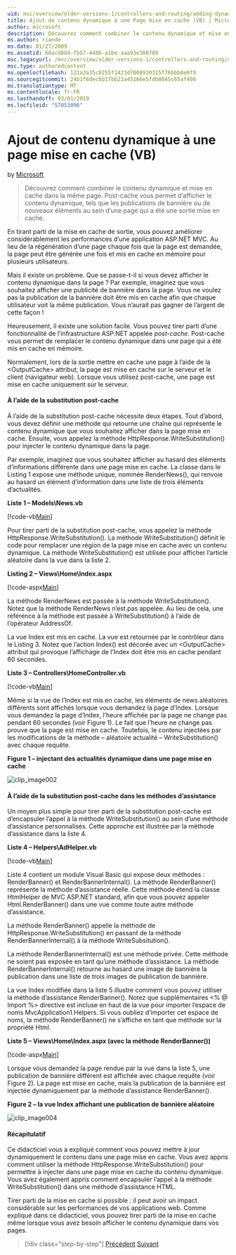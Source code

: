 ```yaml
---
uid: mvc/overview/older-versions-1/controllers-and-routing/adding-dynamic-content-to-a-cached-page-vb
title: Ajout de contenu dynamique à une Page mise en cache (VB) | Microsoft Docs
author: microsoft
description: Découvrez comment combiner le contenu dynamique et mise en cache dans la même page. Post-cache vous permet d’afficher le contenu dynamique, tels que bannière publications o...
ms.author: riande
ms.date: 01/27/2009
ms.assetid: 68acd884-fb57-4486-a1be-aaa93e380780
msc.legacyurl: /mvc/overview/older-versions-1/controllers-and-routing/adding-dynamic-content-to-a-cached-page-vb
msc.type: authoredcontent
ms.openlocfilehash: 121a3a35c8255f1423d7008930315f76bbb8e8f9
ms.sourcegitcommit: 24b1f6decbb17bb22a45166e5fdb0845c65af498
ms.translationtype: MT
ms.contentlocale: fr-FR
ms.lasthandoff: 03/01/2019
ms.locfileid: "57053096"
---
```

<a name="adding-dynamic-content-to-a-cached-page-vb"></a>Ajout de contenu dynamique à une page mise en cache (VB)
====================
by [Microsoft](https://github.com/microsoft)

> Découvrez comment combiner le contenu dynamique et mise en cache dans la même page. Post-cache vous permet d’afficher le contenu dynamique, tels que les publications de bannière ou de nouveaux éléments au sein d’une page qui a été une sortie mise en cache.


En tirant parti de la mise en cache de sortie, vous pouvez améliorer considérablement les performances d’une application ASP.NET MVC. Au lieu de la régénération d’une page chaque fois que la page est demandée, la page peut être générée une fois et mis en cache en mémoire pour plusieurs utilisateurs.

Mais il existe un problème. Que se passe-t-il si vous devez afficher le contenu dynamique dans la page ? Par exemple, imaginez que vous souhaitez afficher une publicité de bannière dans la page. Vous ne voulez pas la publication de la bannière doit être mis en cache afin que chaque utilisateur voit la même publication. Vous n’aurait pas gagner de l’argent de cette façon !

Heureusement, il existe une solution facile. Vous pouvez tirer parti d’une fonctionnalité de l’infrastructure ASP.NET appelée *post-cache*. Post-cache vous permet de remplacer le contenu dynamique dans une page qui a été mis en cache en mémoire.


Normalement, lors de la sortie mettre en cache une page à l’aide de la &lt;OutputCache&gt; attribut, la page est mise en cache sur le serveur et le client (navigateur web). Lorsque vous utilisez post-cache, une page est mise en cache uniquement sur le serveur.


#### <a name="using-post-cache-substitution"></a>À l’aide de la substitution post-cache

À l’aide de la substitution post-cache nécessite deux étapes. Tout d’abord, vous devez définir une méthode qui retourne une chaîne qui représente le contenu dynamique que vous souhaitez afficher dans la page mise en cache. Ensuite, vous appelez la méthode HttpResponse.WriteSubstitution() pour injecter le contenu dynamique dans la page.

Par exemple, imaginez que vous souhaitez afficher au hasard des éléments d’informations différente dans une page mise en cache. La classe dans le Listing 1 expose une méthode unique, nommée RenderNews(), qui renvoie au hasard un élément d’information dans une liste de trois éléments d’actualités.

**Liste 1 – Models\News.vb**

[!code-vb[Main](adding-dynamic-content-to-a-cached-page-vb/samples/sample1.vb)]

Pour tirer parti de la substitution post-cache, vous appelez la méthode HttpResponse.WriteSubstitution(). La méthode WriteSubstitution() définit le code pour remplacer une région de la page mise en cache avec un contenu dynamique. La méthode WriteSubstitution() est utilisée pour afficher l’article aléatoire dans la vue dans la liste 2.

**Listing 2 – Views\Home\Index.aspx**

[!code-aspx[Main](adding-dynamic-content-to-a-cached-page-vb/samples/sample2.aspx)]

La méthode RenderNews est passée à la méthode WriteSubstitution(). Notez que la méthode RenderNews n’est pas appelée. Au lieu de cela, une référence à la méthode est passée à WriteSubstitution() à l’aide de l’opérateur AddressOf.

La vue Index est mis en cache. La vue est retournée par le contrôleur dans le Listing 3. Notez que l’action Index() est décorée avec un &lt;OutputCache&gt; attribut qui provoque l’affichage de l’Index doit être mis en cache pendant 60 secondes.

**Liste 3 – Controllers\HomeController.vb**

[!code-vb[Main](adding-dynamic-content-to-a-cached-page-vb/samples/sample3.vb)]

Même si la vue de l’Index est mis en cache, les éléments de news aléatoires différents sont affichés lorsque vous demandez la page d’Index. Lorsque vous demandez la page d’Index, l’heure affichée par la page ne change pas pendant 60 secondes (voir Figure 1). Le fait que l’heure ne change pas prouve que la page est mise en cache. Toutefois, le contenu injectées par les modifications de la méthode – aléatoire actualité – WriteSubstitution() avec chaque requête.

**Figure 1 – injectant des actualités dynamique dans une page mise en cache**

![clip_image002](adding-dynamic-content-to-a-cached-page-vb/_static/image1.jpg)

#### <a name="using-post-cache-substitution-in-helper-methods"></a>À l’aide de la substitution post-cache dans les méthodes d’assistance

Un moyen plus simple pour tirer parti de la substitution post-cache est d’encapsuler l’appel à la méthode WriteSubstitution() au sein d’une méthode d’assistance personnalisés. Cette approche est illustrée par la méthode d’assistance dans la liste 4.

**Liste 4 – Helpers\AdHelper.vb**

[!code-vb[Main](adding-dynamic-content-to-a-cached-page-vb/samples/sample4.vb)]

Liste 4 contient un module Visual Basic qui expose deux méthodes : RenderBanner() et RenderBannerInternal(). La méthode RenderBanner() représente la méthode d’assistance réelle. Cette méthode étend la classe HtmlHelper de MVC ASP.NET standard, afin que vous pouvez appeler Html.RenderBanner() dans une vue comme toute autre méthode d’assistance.

La méthode RenderBanner() appelle la méthode de HttpResponse.WriteSubstitution() en passant de la méthode RenderBannerInternal() à la méthode WriteSubsitution().

La méthode RenderBannerInternal() est une méthode privée. Cette méthode ne soient pas exposée en tant qu’une méthode d’assistance. La méthode RenderBannerInternal() retourne au hasard une image de bannière la publication dans une liste de trois images de publication de bannière.

La vue Index modifiée dans la liste 5 illustre comment vous pouvez utiliser la méthode d’assistance RenderBanner(). Notez que supplémentaires &lt;% @ Import %&gt; directive est incluse en haut de la vue pour importer l’espace de noms MvcApplication1.Helpers. Si vous oubliez d’importer cet espace de noms, la méthode RenderBanner() ne s’affiche en tant que méthode sur la propriété Html.

**Liste 5 – Views\Home\Index.aspx (avec la méthode RenderBanner())**

[!code-aspx[Main](adding-dynamic-content-to-a-cached-page-vb/samples/sample5.aspx)]

Lorsque vous demandez la page rendue par la vue dans la liste 5, une publication de bannière différent est affichée avec chaque requête (voir Figure 2). La page est mise en cache, mais la publication de la bannière est injectée dynamiquement par la méthode d’assistance RenderBanner().

**Figure 2 – la vue Index affichant une publication de bannière aléatoire**

![clip_image004](adding-dynamic-content-to-a-cached-page-vb/_static/image2.jpg)

#### <a name="summary"></a>Récapitulatif

Ce didacticiel vous a expliqué comment vous pouvez mettre à jour dynamiquement le contenu dans une page mise en cache. Vous avez appris comment utiliser la méthode HttpResponse.WriteSubstitution() pour permettre à injecter dans une page mise en cache du contenu dynamique. Vous avez également appris comment encapsuler l’appel à la méthode WriteSubstitution() dans une méthode d’assistance HTML.

Tirer parti de la mise en cache si possible : il peut avoir un impact considérable sur les performances de vos applications web. Comme expliqué dans ce didacticiel, vous pouvez tirer parti de la mise en cache même lorsque vous avez besoin afficher le contenu dynamique dans vos pages.

> [!div class="step-by-step"]
> [Précédent](improving-performance-with-output-caching-vb.md)
> [Suivant](creating-a-controller-vb.md)
